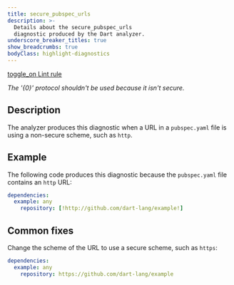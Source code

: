 ```yaml
---
title: secure_pubspec_urls
description: >-
  Details about the secure_pubspec_urls
  diagnostic produced by the Dart analyzer.
underscore_breaker_titles: true
show_breadcrumbs: true
bodyClass: highlight-diagnostics
---
```


<div class="tags">
  <a class="tag-label"
      href="/tools/linter-rules/secure_pubspec_urls"
      title="Learn about the lint rule that enables this diagnostic."
      aria-label="Learn about the lint rule that enables this diagnostic."
      target="_blank">
    <span class="material-symbols" aria-hidden="true">toggle_on</span>
    <span>Lint rule</span>
  </a>
</div>

_The '{0}' protocol shouldn't be used because it isn't secure._

## Description

The analyzer produces this diagnostic when a URL in a `pubspec.yaml` file is
using a non-secure scheme, such as `http`.

## Example

The following code produces this diagnostic because the `pubspec.yaml` file
contains an `http` URL:

```yaml
dependencies:
  example: any
    repository: [!http://github.com/dart-lang/example!]
```

## Common fixes

Change the scheme of the URL to use a secure scheme, such as `https`:

```yaml
dependencies:
  example: any
    repository: https://github.com/dart-lang/example
```
